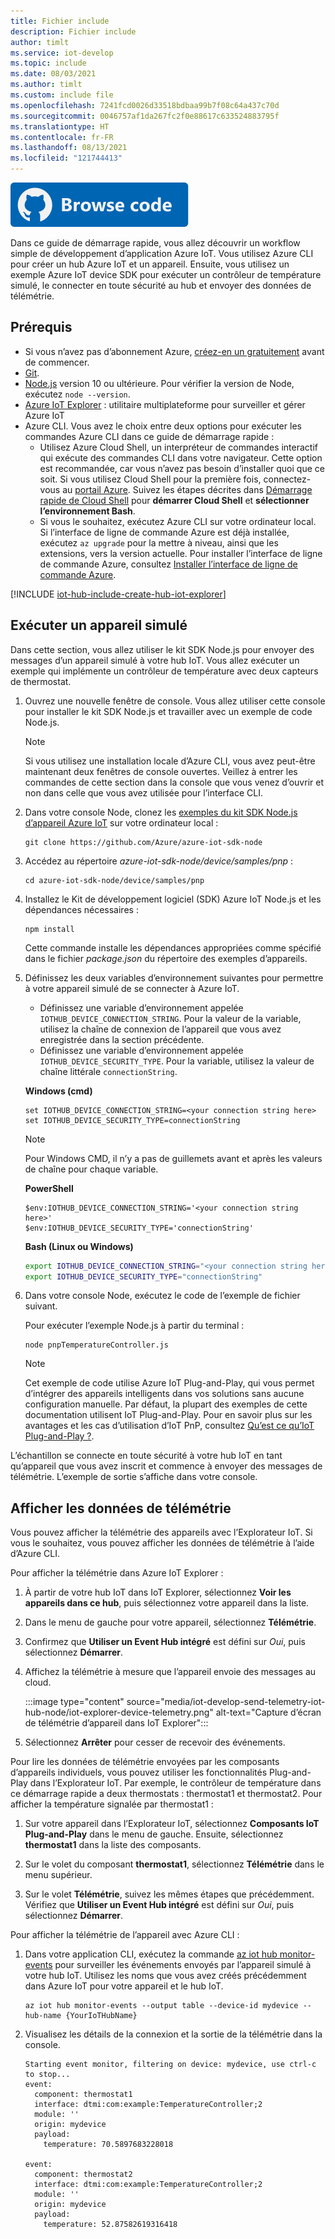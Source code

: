 ```yaml
---
title: Fichier include
description: Fichier include
author: timlt
ms.service: iot-develop
ms.topic: include
ms.date: 08/03/2021
ms.author: timlt
ms.custom: include file
ms.openlocfilehash: 7241fcd0026d33518bdbaa99b7f08c64a437c70d
ms.sourcegitcommit: 0046757af1da267fc2f0e88617c633524883795f
ms.translationtype: HT
ms.contentlocale: fr-FR
ms.lasthandoff: 08/13/2021
ms.locfileid: "121744413"
---
```

[![Parcourir le code](../articles/iot-develop/media/common/browse-code.svg)](https://github.com/Azure/azure-iot-sdk-node/tree/master/device/samples/pnp)

Dans ce guide de démarrage rapide, vous allez découvrir un workflow simple de développement d’application Azure IoT. Vous utilisez Azure CLI pour créer un hub Azure IoT et un appareil. Ensuite, vous utilisez un exemple Azure IoT device SDK pour exécuter un contrôleur de température simulé, le connecter en toute sécurité au hub et envoyer des données de télémétrie.

## <a name="prerequisites"></a>Prérequis
- Si vous n’avez pas d’abonnement Azure, [créez-en un gratuitement](https://azure.microsoft.com/free/?WT.mc_id=A261C142F) avant de commencer.
- [Git](https://git-scm.com/downloads).
- [Node.js](https://nodejs.org) version 10 ou ultérieure. Pour vérifier la version de Node, exécutez `node --version`.
- [Azure IoT Explorer](https://github.com/Azure/azure-iot-explorer/releases) : utilitaire multiplateforme pour surveiller et gérer Azure IoT 
- Azure CLI. Vous avez le choix entre deux options pour exécuter les commandes Azure CLI dans ce guide de démarrage rapide :
    - Utilisez Azure Cloud Shell, un interpréteur de commandes interactif qui exécute des commandes CLI dans votre navigateur. Cette option est recommandée, car vous n’avez pas besoin d’installer quoi que ce soit. Si vous utilisez Cloud Shell pour la première fois, connectez-vous au [portail Azure](https://portal.azure.com). Suivez les étapes décrites dans [Démarrage rapide de Cloud Shell](../articles/cloud-shell/quickstart.md) pour **démarrer Cloud Shell** et **sélectionner l’environnement Bash**.
    - Si vous le souhaitez, exécutez Azure CLI sur votre ordinateur local. Si l’interface de ligne de commande Azure est déjà installée, exécutez `az upgrade` pour la mettre à niveau, ainsi que les extensions, vers la version actuelle. Pour installer l’interface de ligne de commande Azure, consultez [Installer l’interface de ligne de commande Azure]( /cli/azure/install-azure-cli).

[!INCLUDE [iot-hub-include-create-hub-iot-explorer](iot-hub-include-create-hub-iot-explorer.md)]

## <a name="run-a-simulated-device"></a>Exécuter un appareil simulé
Dans cette section, vous allez utiliser le kit SDK Node.js pour envoyer des messages d’un appareil simulé à votre hub IoT. Vous allez exécuter un exemple qui implémente un contrôleur de température avec deux capteurs de thermostat.

1. Ouvrez une nouvelle fenêtre de console. Vous allez utiliser cette console pour installer le kit SDK Node.js et travailler avec un exemple de code Node.js.

    > [!NOTE]
    > Si vous utilisez une installation locale d’Azure CLI, vous avez peut-être maintenant deux fenêtres de console ouvertes. Veillez à entrer les commandes de cette section dans la console que vous venez d’ouvrir et non dans celle que vous avez utilisée pour l’interface CLI.

1. Dans votre console Node, clonez les [exemples du kit SDK Node.js d’appareil Azure IoT](https://github.com/Azure/azure-iot-sdk-node/tree/master/device/samples) sur votre ordinateur local :

    ```console
    git clone https://github.com/Azure/azure-iot-sdk-node
    ```

1. Accédez au répertoire *azure-iot-sdk-node/device/samples/pnp* :

    ```console
    cd azure-iot-sdk-node/device/samples/pnp
    ```

1. Installez le Kit de développement logiciel (SDK) Azure IoT Node.js et les dépendances nécessaires :

    ```console
    npm install
    ```

    Cette commande installe les dépendances appropriées comme spécifié dans le fichier *package.json* du répertoire des exemples d’appareils.

1. Définissez les deux variables d’environnement suivantes pour permettre à votre appareil simulé de se connecter à Azure IoT.
    * Définissez une variable d’environnement appelée `IOTHUB_DEVICE_CONNECTION_STRING`. Pour la valeur de la variable, utilisez la chaîne de connexion de l’appareil que vous avez enregistrée dans la section précédente.
    * Définissez une variable d’environnement appelée `IOTHUB_DEVICE_SECURITY_TYPE`. Pour la variable, utilisez la valeur de chaîne littérale `connectionString`.

    **Windows (cmd)**

    ```console
    set IOTHUB_DEVICE_CONNECTION_STRING=<your connection string here>
    set IOTHUB_DEVICE_SECURITY_TYPE=connectionString
    ```

    > [!NOTE]
    > Pour Windows CMD, il n’y a pas de guillemets avant et après les valeurs de chaîne pour chaque variable.

    **PowerShell**

    ```azurepowershell
    $env:IOTHUB_DEVICE_CONNECTION_STRING='<your connection string here>'
    $env:IOTHUB_DEVICE_SECURITY_TYPE='connectionString'
    ```

    **Bash (Linux ou Windows)**

    ```bash
    export IOTHUB_DEVICE_CONNECTION_STRING="<your connection string here>"
    export IOTHUB_DEVICE_SECURITY_TYPE="connectionString"
    ```
1. Dans votre console Node, exécutez le code de l’exemple de fichier suivant. 

    Pour exécuter l’exemple Node.js à partir du terminal :
    ```console
    node pnpTemperatureController.js
    ```
    > [!NOTE]
    > Cet exemple de code utilise Azure IoT Plug-and-Play, qui vous permet d’intégrer des appareils intelligents dans vos solutions sans aucune configuration manuelle.  Par défaut, la plupart des exemples de cette documentation utilisent IoT Plug-and-Play. Pour en savoir plus sur les avantages et les cas d’utilisation d’IoT PnP, consultez [Qu’est ce qu’IoT Plug-and-Play ?](../articles/iot-develop/overview-iot-plug-and-play.md).

L’échantillon se connecte en toute sécurité à votre hub IoT en tant qu’appareil que vous avez inscrit et commence à envoyer des messages de télémétrie. L’exemple de sortie s’affiche dans votre console.

## <a name="view-telemetry"></a>Afficher les données de télémétrie

Vous pouvez afficher la télémétrie des appareils avec l’Explorateur IoT. Si vous le souhaitez, vous pouvez afficher les données de télémétrie à l’aide d’Azure CLI.

Pour afficher la télémétrie dans Azure IoT Explorer :

1. À partir de votre hub IoT dans IoT Explorer, sélectionnez **Voir les appareils dans ce hub**, puis sélectionnez votre appareil dans la liste. 
1. Dans le menu de gauche pour votre appareil, sélectionnez **Télémétrie**.
1. Confirmez que **Utiliser un Event Hub intégré** est défini sur *Oui*, puis sélectionnez **Démarrer**.
1. Affichez la télémétrie à mesure que l’appareil envoie des messages au cloud.

    :::image type="content" source="media/iot-develop-send-telemetry-iot-hub-node/iot-explorer-device-telemetry.png" alt-text="Capture d’écran de télémétrie d’appareil dans IoT Explorer":::

1. Sélectionnez **Arrêter** pour cesser de recevoir des événements.

Pour lire les données de télémétrie envoyées par les composants d’appareils individuels, vous pouvez utiliser les fonctionnalités Plug-and-Play dans l’Explorateur IoT. Par exemple, le contrôleur de température dans ce démarrage rapide a deux thermostats : thermostat1 et thermostat2. Pour afficher la température signalée par thermostat1 : 

1. Sur votre appareil dans l’Explorateur IoT, sélectionnez **Composants IoT Plug-and-Play** dans le menu de gauche. Ensuite, sélectionnez **thermostat1** dans la liste des composants.

1. Sur le volet du composant **thermostat1**, sélectionnez **Télémétrie** dans le menu supérieur.

1. Sur le volet **Télémétrie**, suivez les mêmes étapes que précédemment. Vérifiez que **Utiliser un Event Hub intégré** est défini sur *Oui*, puis sélectionnez **Démarrer**.

Pour afficher la télémétrie de l’appareil avec Azure CLI :

1. Dans votre application CLI, exécutez la commande [az iot hub monitor-events](/cli/azure/iot/hub#az_iot_hub_monitor_events) pour surveiller les événements envoyés par l’appareil simulé à votre hub IoT. Utilisez les noms que vous avez créés précédemment dans Azure IoT pour votre appareil et le hub IoT.

    ```azurecli
    az iot hub monitor-events --output table --device-id mydevice --hub-name {YourIoTHubName}
    ```

1. Visualisez les détails de la connexion et la sortie de la télémétrie dans la console.

    ```output
    Starting event monitor, filtering on device: mydevice, use ctrl-c to stop...
    event:
      component: thermostat1
      interface: dtmi:com:example:TemperatureController;2
      module: ''
      origin: mydevice
      payload:
        temperature: 70.5897683228018
    
    event:
      component: thermostat2
      interface: dtmi:com:example:TemperatureController;2
      module: ''
      origin: mydevice
      payload:
        temperature: 52.87582619316418
    ```
    
